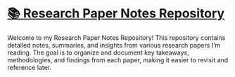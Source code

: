 <u><h1>📚 Research Paper Notes Repository</h1></u>

Welcome to my Research Paper Notes Repository! This repository contains detailed notes, summaries, and insights from various research papers I’m reading. The goal is to organize and document key takeaways, methodologies, and findings from each paper, making it easier to revisit and reference later.
